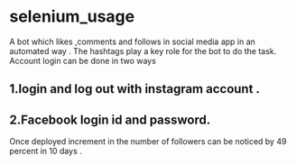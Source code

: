 # selenium_usage
A bot which likes ,comments and follows in social media app in an automated way . The hashtags play a key role for the bot to do the task. Account login can be done in two ways  
## 1.login and log out with instagram account .
## 2.Facebook login id and password.
Once deployed increment in the number of followers can be noticed by 49 percent in 10 days . 
